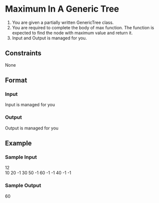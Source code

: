 # Maximum In A Generic Tree

1. You are given a partially written GenericTree class.  
2. You are required to complete the body of max function. The function is expected to find the node with maximum value and return it.  
3. Input and Output is managed for you.


## Constraints
None


## Format
### Input
Input is managed for you


### Output
Output is managed for you


## Example
### Sample Input

12  
10 20 -1 30 50 -1 60 -1 -1 40 -1 -1

### Sample Output
60
